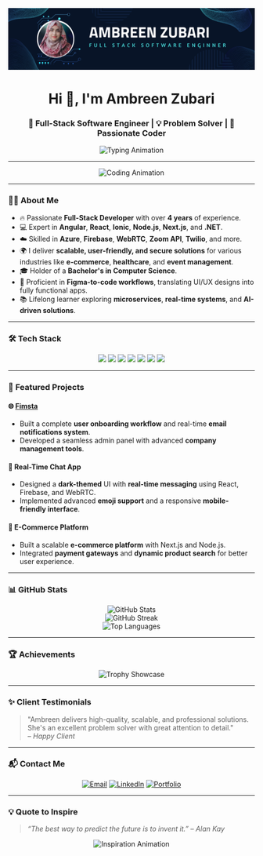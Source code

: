 <img src= "githubThumbnail.png"/>

<h1 align="center">Hi 👋, I'm Ambreen Zubari</h1>
<h3 align="center">🚀 Full-Stack Software Engineer | 💡 Problem Solver | 🌟 Passionate Coder</h3>

<p align="center">
  <img src="https://readme-typing-svg.herokuapp.com?font=JetBrains+Mono&size=24&duration=3000&pause=1000&color=36BCF7&center=true&vCenter=true&width=600&lines=Full-Stack+Software+Engineer;Angular+%7C+React+%7C+Ionic+%7C+Node.js;Azure+%7C+Firebase+%7C+WebRTC+%7C+Zoom+API;Always+learning+new+technologies!;Let's+Build+Something+Great+Together!" alt="Typing Animation" />
</p>

---

<p align="center">
  <img src="https://github.com/Ambreen-Zubari/Ambreen-Zubari/assets/animation-coding.gif" alt="Coding Animation" width="500"/>
</p>

---

### 👩‍💻 **About Me**
- 🔥 Passionate **Full-Stack Developer** with over **4 years** of experience.
- 💻 Expert in **Angular**, **React**, **Ionic**, **Node.js**, **Next.js**, and **.NET**.
- ☁️ Skilled in **Azure**, **Firebase**, **WebRTC**, **Zoom API**, **Twilio**, and more.
- 🌍 I deliver **scalable, user-friendly, and secure solutions** for various industries like **e-commerce**, **healthcare**, and **event management**.
- 🎓 Holder of a **Bachelor's in Computer Science**.
- 🌟 Proficient in **Figma-to-code workflows**, translating UI/UX designs into fully functional apps.
- 📚 Lifelong learner exploring **microservices**, **real-time systems**, and **AI-driven solutions**.

---

### 🛠️ **Tech Stack**
<p align="center">
  <img src="https://img.shields.io/badge/-Angular-DD0031?style=for-the-badge&logo=angular&logoColor=white" />
  <img src="https://img.shields.io/badge/-React-61DAFB?style=for-the-badge&logo=react&logoColor=black" />
  <img src="https://img.shields.io/badge/-Ionic-3880FF?style=for-the-badge&logo=ionic&logoColor=white" />
  <img src="https://img.shields.io/badge/-Node.js-339933?style=for-the-badge&logo=node.js&logoColor=white" />
  <img src="https://img.shields.io/badge/-Firebase-FFCA28?style=for-the-badge&logo=firebase&logoColor=black" />
  <img src="https://img.shields.io/badge/-Azure-0078D7?style=for-the-badge&logo=microsoftazure&logoColor=white" />
  <img src="https://img.shields.io/badge/-Figma-F24E1E?style=for-the-badge&logo=figma&logoColor=white" />
</p>

---

### 🌟 **Featured Projects**
#### 🌐 **[Fimsta](https://fimsta.com)**
- Built a complete **user onboarding workflow** and real-time **email notifications system**.
- Developed a seamless admin panel with advanced **company management tools**.

#### 💬 **Real-Time Chat App**
- Designed a **dark-themed** UI with **real-time messaging** using React, Firebase, and WebRTC.
- Implemented advanced **emoji support** and a responsive **mobile-friendly interface**.

#### 🛒 **E-Commerce Platform**
- Built a scalable **e-commerce platform** with Next.js and Node.js.
- Integrated **payment gateways** and **dynamic product search** for better user experience.

---

### 📊 **GitHub Stats**
<p align="center">
  <img src="https://github-readme-stats.vercel.app/api?username=ambreenzubari&show_icons=true&theme=github_dark&count_private=true" alt="GitHub Stats" />
  <br />
  <img src="https://github-readme-streak-stats.herokuapp.com/?user=ambreenzubari&theme=github-dark-blue" alt="GitHub Streak" />
  <br />
  <img src="https://github-readme-stats.vercel.app/api/top-langs/?username=ambreenzubari&layout=compact&theme=github_dark" alt="Top Languages" />
</p>

---

### 🏆 **Achievements**
<p align="center">
  <img src="https://github-profile-trophy.vercel.app/?username=ambreenzubari&theme=onestar&column=6&margin-w=15&margin-h=15" alt="Trophy Showcase" />
</p>

---

### ✨ **Client Testimonials**
> "Ambreen delivers high-quality, scalable, and professional solutions. She's an excellent problem solver with great attention to detail."  
> – *Happy Client*

---

### 📬 **Contact Me**
<p align="center">
  <a href="mailto:ambreenzubari3ss@gmail.com"><img src="https://img.shields.io/badge/-Email-D14836?style=for-the-badge&logo=gmail&logoColor=white" alt="Email" /></a>
  <a href="https://www.linkedin.com/in/ambreen-zubari/"><img src="https://img.shields.io/badge/-LinkedIn-0077B5?style=for-the-badge&logo=linkedin&logoColor=white" alt="LinkedIn" /></a>
  <a href="https://ambreen-zubari.vercel.app/"><img src="https://img.shields.io/badge/-Portfolio-181717?style=for-the-badge&logo=githubpages&logoColor=white" alt="Portfolio" /></a>
</p>

---

### 💡 **Quote to Inspire**
> _“The best way to predict the future is to invent it.”_ – *Alan Kay*

<p align="center">
  <img src="https://github.com/Ambreen-Zubari/Ambreen-Zubari/assets/inspiration.gif" alt="Inspiration Animation" width="400"/>
</p>
